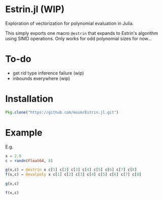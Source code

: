 
<!-- [![Build Status](https://travis-ci.org/musm/Estrin.jl.jl.svg?branch=master)](https://travis-ci.org/musm/Estrin.jl)

[![Coverage Status](https://coveralls.io/repos/musm/Estrin.jl.jl/badge.svg?branch=master&service=github)](https://coveralls.io/github/musm/Estrin.jl?branch=master)

[![codecov.io](http://codecov.io/github/musm/Estrin.jl.jl/coverage.svg?branch=master)](http://codecov.io/github/musm/Estrin.jl?branch=master)
 -->
# Estrin.jl (WIP)

Exploration of vectorization for polynomial evaluation in Julia.

This simply exports one macro `@estrin`  that expands to Estrin's algorithm using SIMD operations. Only works for odd polynomial sizes for now...

# To-do
- get rid type inference failure (wip)
- inbounds everywhere (wip)

# Installation

```julia
Pkg.clone("https://github.com/musm/Estrin.jl.git")
```

# Example

E.g.
```julia
x = 2.0
c = randn(Float64, 8)

g(x,c) = @estrin x c[1] c[2] c[3] c[4] c[5] c[6] c[7] c[8]
f(x,c) = @evalpoly x c[1] c[2] c[3] c[4] c[5] c[6] c[7] c[8]

g(x,c) 

f(x,c)
```
